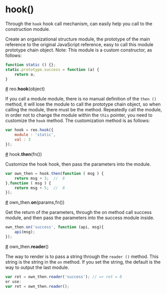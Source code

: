 # hook()
Through the `hook` hook call mechanism, can easily help you call to the construction module.

Create an organizational structure module, the prototype of the main reference to the original JavaScript reference, easy to call this module prototype chain object. Note: This module is a custom constructor, as follows:
```js
function static () {};
static.prototype.success = function (a) {
    return a;
}
```

<a name="hook" href="#hook">#</a> reo.<b>hook</b>(object)

If you call a module module, there is no manual definition of the `then ()` method, it will lose the module to call the prototype chain object, so when calling the module, there must be the method.
Repeatedly call the module, in order not to change the module within the `this` pointer, you need to customize the `hook` method. The customization method is as follows:
```js
var hook = reo.hook({
    module : 'static', 
    val : 3 
});
```
<a name="then" href="#then">#</a> hook.<b>then</b>(fn())

Customize the hook hook, then pass the parameters into the module.
```js
var own_then = hook.then(function ( msg ) {
    return msg + 3;  //  6
},function ( msg ) {
    return msg + 5;  //  8
});
```

<a name="on" href="#on">#</a> own_then.<b>on</b>(params,fn())

Get the return of the parameters, through the on method call success module, and then pass the parameters into the success module inside.
```js
own_then.on('success', function (api, msg){
	api(msg);
});
```
<a name="reader" href="#reader">#</a> own_then.<b>reader</b>()

The way to render is to pass a string through the `reader ()` method. This string is the string in the `on` method. If you set the string, the default is the way to output the last module.
```js
var ret = own_then.reader('success'); // => ret = 8
or use:
var ret = own_then.reader();
```